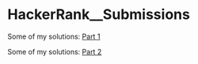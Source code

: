 # HackerRank__Submissions

Some of my solutions: [Part 1](https://www.hackerrank.com/domains/algorithms?filters%5Bstatus%5D%5B%5D=solved&badge_type=problem-solving)

Some of my solutions: [Part 2](https://www.hackerrank.com/domains/python?filters%5Bstatus%5D%5B%5D=solved&badge_type=python)

